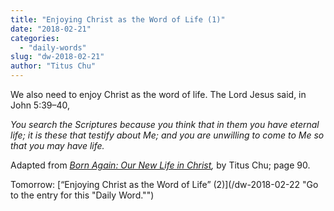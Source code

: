 ```yaml
---
title: "Enjoying Christ as the Word of Life (1)"
date: "2018-02-21"
categories: 
  - "daily-words"
slug: "dw-2018-02-21"
author: "Titus Chu"
---
```


We also need to enjoy Christ as the word of life. The Lord Jesus said, in John 5:39–40,

_You search the Scriptures because you think that in them you have eternal life; it is these that testify about Me; and you are unwilling to come to Me so that you may have life._

Adapted from _[Born Again: Our New Life in Christ](/book-born-again/ "Go to the listing for this book."),_ by Titus Chu; page 90.

Tomorrow: [“Enjoying Christ as the Word of Life” (2)](/dw-2018-02-22 "Go to the entry for this "Daily Word."")
